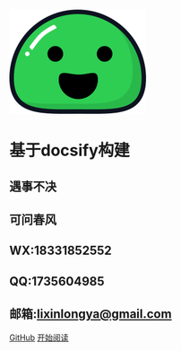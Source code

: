 ![logo](_media/bg.svg)

# 基于docsify构建

## 遇事不决
## 可问春风

## WX:18331852552
## QQ:1735604985
## 邮箱:lixinlongya@gmail.com

[GitHub](https://github.com/lixinlongya/notes)
[开始阅读](README.md)
